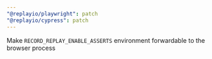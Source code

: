 ```yaml
---
"@replayio/playwright": patch
"@replayio/cypress": patch
---
```


Make `RECORD_REPLAY_ENABLE_ASSERTS` environment forwardable to the browser process
